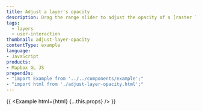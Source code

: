 ```yaml
---
title: Adjust a layer's opacity
description: Drag the range slider to adjust the opacity of a [raster layer](/mapbox-gl-js/style-spec/#layers-raster) on top of a map.
tags:
  - layers
  - user-interaction
thumbnail: adjust-layer-opacity
contentType: example
language:
- JavaScript
products:
- Mapbox GL JS
prependJs:
- "import Example from '../../components/example';"
- "import html from './adjust-layer-opacity.html';"
---
```


{{ <Example html={html} {...this.props} /> }}
